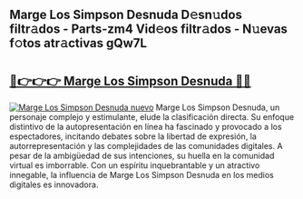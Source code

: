 ## Marge Los Simpson Desnuda D𝚎sn𝚞dos filtr𝚊dos - Parts-zm4 Vid𝚎os filtr𝚊dos - N𝚞evas f𝚘tos atr𝚊ctivas gQw7L

# <h2><a href="http://mb2noc.tromn.icu/?c=Marge+Los+Simpson+Desnuda">🔗👉👉👉 Marge Los Simpson Desnuda 🔗🔗</a></h2>

[![Marge Los Simpson Desnuda nuevo](https://i.imgur.com/pEAQMta.gif)](http://mb2noc.tromn.icu/?c=Marge+Los+Simpson+Desnuda)
Marge Los Simpson Desnuda, un personaje complejo y estimulante, elude la clasificación directa. Su enfoque distintivo de la autopresentación en línea ha fascinado y provocado a los espectadores, incitando debates sobre la libertad de expresión, la autorrepresentación y las complejidades de las comunidades digitales. A pesar de la ambigüedad de sus intenciones, su huella en la comunidad virtual es imborrable. Con un espíritu inquebrantable y un atractivo innegable, la influencia de Marge Los Simpson Desnuda en los medios digitales es innovadora.
